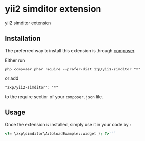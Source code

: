 yii2 simditor extension
=======================
yii2 simditor extension

Installation
------------

The preferred way to install this extension is through [composer](http://getcomposer.org/download/).

Either run

```
php composer.phar require --prefer-dist zxp/yii2-simditor "*"
```

or add

```
"zxp/yii2-simditor": "*"
```

to the require section of your `composer.json` file.


Usage
-----

Once the extension is installed, simply use it in your code by  :

```php
<?= \zxp\simditor\AutoloadExample::widget(); ?>```